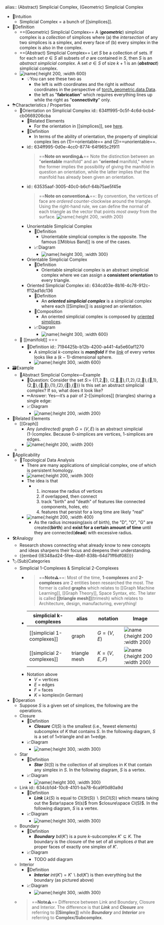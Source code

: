 alias:: (Abstract) Simplicial Complex, (Geometric) Simplicial Complex

- 🧠Intuition
	- Simplicial Complex = a bunch of [[simplices]].
- 📝Definition
	- ==(Geometric) Simplicial Complex==
	  A (***geometric***) simplicial complex is a *collection* of simplices where (a) the *intersection* of any two simplices is a simplex, and every face of (b) every simplex in the complex is also in the complex.
	- ==(Abstract) Simplicial Complex==
	  Let $S$ be a collection of sets. If for each set $\sigma\in S$ all subsets of $\sigma$ are contained in $S$, then $S$ is an *abstract simplicial complex*. A set $\sigma\in S$ of size $k+1$ is an (***abstract***) simplicial complex.
	- ![name](../assets/simplicial_complex.png){:height 200, :width 600}
		- 💡You can see these two as
			- the left is *with* coordinates and the right is *without* coordinates in the perspective of [torch_geometric.data.Data](https://pytorch-geometric.readthedocs.io/en/latest/modules/data.html#torch_geometric.data.Data).
			- the left as "**fabrication**" which requires everything lines up while the right as "**connectivity**" only.
- ⛈Characteristics / Properties
	- 📌Orientation on Simplicial Complex
	  id:: 634ff995-0c5f-4c6d-bcb4-cb0669206cba
		- 🧬Related Elements
			- For the orientation in [[simplices]], see [here](((88cc3933-a6ec-4333-9f4f-2defc94f7756))).
		- 📝Definition
			- In terms of the ability of orientation, the property of simplicial complex lies on (1)==orientable== and (2)==unorientable==.
		- id:: 634ff995-0d0e-4cc0-8774-64f965c2f911
		  > ==**Note on wording⚠**== Note the distinction between an "**orientable** manifold" and an "**oriented** manifold," where the former implies the possibility of giving the manifold in question an orientation, while the latter implies that the manifold has already been given an orientation.
		- id:: 63535aaf-3005-40c0-b6cf-64b75ae5f45e
		  > ==**Note on convention⚠**==: By convention, the vertices of face are *ordered* counter-clockwise around the triangle. Using the right-hand rule, we can define the normal of each triangle as the vector that points *most away* from the surface. ![name](../assets/right-hand-rule.svg){:height 200, :width 200}
		- Unorientable Simplicial Complex
			- 📝Definition
				- Unorientable simplicial complex is the opposite. The famous [[Möbius Band]] is one of the cases.
			- 📈Diagram
				- ![name](../assets/unorientable_mobius_band.png){:height 300, :width 300}
		- Orientable Simplicial Complex
			- 📝Definition
				- Orientable simplicial complex is an abstract simplicial complex where we can assign a **consistent orientation** to every triangle.
		- Oriented Simplicial Complex
		  id:: 634cd03e-8b16-4c78-912c-ff12ad1dc136
			- 📝Definition
				- An ***oriented simplicial complex*** is a simplicial complex where each [[Simplex]] is assigned an orientation.
			- 🧪Composition
				- An oriented simplicial complex is composed by [oriented simplices](((88cc3933-a6ec-4333-9f4f-2defc94f7756))).
			- 📈Diagram
				- ![name](../assets/oriented_simplicial_complex.png){:height 300, :width 600}
	- 📌 [[manifold]] ⭐⭐⭐
		- 📝Definition
		  id:: 7194425b-b12b-4200-a441-4a5e60af1270
			- A simplicial $k$-complex is ***manifold*** if the [*link*](((634cb1d4-10c8-4101-ba78-6ca9f0d80a9d))) of every vertex looks like a $(k-1)$-dimensional sphere.
			- ![name](../assets/manifold_k_simplicial_complex.png){:height 300, :width 600}
- 🗃Example
	- 📌Abstract Simplicial Complex—Example
		- 💬Question: Consider the set $S:=$ {{1,2,🖤}, {2,🖤,🙂},{1,2},{2,🖤},{🖤,1},{2,🙂},{🖤,🙂},{1},{2},{🖤},{🙂}} Is this set an abstract simplicial complex? If so, what does it look like?
		- ✏Answer: Yes—it’s a pair of 2-[[simplices]] (triangles) sharing a single edge:
		- 📈Diagram
			- ![name](../assets/abstract_simplicial_complex.png){:height 200, :width 200}
- 🧬Related Elements
	- [[Graph]]
		- Any *(undirected) graph* $G = (V,E)$ is an abstract simplicial (1-)complex. Because 0-simplices are vertices, 1-simplices are edges.
		- ![name](../assets/abstract_simplicial_complex_graph.png){:height 200, :width 200}
	-
- 🤳Applicability
	- 📌Topological Data Analysis
		- There are many applications of simplicial complex, one of which is persistent homology.
		- ![name](../assets/topological_data_analysis.gif){:height 200, :width 300}
		- The idea is that
			- 1. increase the radius of vertices
			  2. if overlapped, then connect
			  3. track "birth" and "death" of features like connected components, holes, etc
			  4. features that persist for a long time are likely "real"
		- ![name](../assets/topological_data_analysis.png){:height 200, :width 400}
			- As the radius increasing(axis of birth), the "D", "O", "G" are created(**birth**) and **exist for a certain amount of time** until they are connected(**dead**) with excessive radius.
- 🛠Analogy
	- Research shows connecting what already know to new concepts and ideas sharpens their focus and deepens their understanding.
	- {{embed ((6348ad24-5fee-4b6f-838b-64d71ff6df08))}}
- 🏷(Sub)Categories
	- Simplicial $1$-Complexes & Simplicial $2$-Complexes
		- > ==**Note⚠**==: Most of the time, **1-complexes** and **2-complexes** are 2 entities been researched the most. The former is called **graphs** which relates to [[Graph Machine Learning]], [[Graph Theory]], Space Syntax, etc. The later is called **[[triangle mesh]]**(trimesh) which relates to Architecture, design, manufacturing, everything!
		- | simplicial k-complexes | alias         | notation      | Image                                                        |
		  | ---------------------- | ------------- | ------------- | ------------------------------------------------------------ |
		  | [[simplicial 1-complexes]] | graph         | $G = (V,E)$   | ![name](../assets/simplicial_1_complexes.png){:height 200 :width 200} |
		  | [[simplicial 2-complexes]] | triangle mesh | $K = (V,E,F)$ | ![name](../assets/simplicial_2_complexes.png){:height 200 :width 200} |
		- Notation above
			- $V$ = vertices
			- $E$ = edges
			- $F$ = faces
			- $K$ = komplex(in German)
- 💫Operation
	- Suppose $S$ is a given set of simplices, the following are the operations.
	- Closure
		- 📝Definition
			- ***Closure*** $Cl(S)$ is the smallest (i.e., fewest elements) subcomplex of $K$ that contains $S$. In the following diagram, $S$ is a set of 1×triangle and an 1×edge.
		- 📈Diagram
			- ![name](../assets/simplicial_complex_closure.png){:height 300, :width 300}
	- Star
		- 📝Definition
			- ***Star*** $St(S)$ is the collection of all simplices in $K$ that contain any simplex in $S$. In the following diagram, $S$ is a vertex.
		- 📈Diagram
			- ![name](../assets/simplicial_complex_star.png){:height 300, :width 300}
	- Link
	  id:: 634cb1d4-10c8-4101-ba78-6ca9f0d80a9d
		- 📝Definition
			- ***Link*** $Lk(S)$ is equal to $Cl(St(S)) \backslash St(Cl(S))$ which means taking out the $star\space St(s)$ from $closure\space Cl(S)$. In the following diagram, $S$ is a vertex.
		- 📈Diagram
			- ![name](../assets/simplicial_complex_link.png){:height 300, :width 300}
	- Boundary
		- 📝Definition
			- ***Boundary*** $bd(K')$ is a pure $k$-subcomplex $K' \subseteq K$. The boundary is the closure of the set of all simplices $\sigma$ that are proper faces of exactly one simplex of $K'$.
		- 📈Diagram
			- TODO add diagram
	- Interior
		- 📝Definition
			- ***Interior*** $int(K') = K' \backslash  bd(K')$ is then everything but the boundary (as pictured above)
		- 📈Diagram
			- ![name](../assets/simplicial_complex_interior.png){:height 300, :width 300}
	- > ==**Note⚠**== Difference between Link and Boundary, Closure and Interior. The difference is that ***Link*** and ***Closure*** are referring to **[[Simplex]]** while ***Boundary*** and ***Interior*** are referring to **Complex/Subcomplex**.
